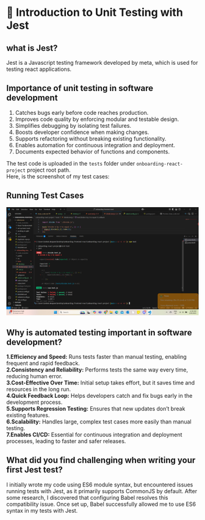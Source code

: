 # 📌 Introduction to Unit Testing with Jest

## what is Jest?
Jest is a Javascript testing framework developed by meta, which is used for testing react applications.

## Importance of unit testing in software development
1. Catches bugs early before code reaches production.
2. Improves code quality by enforcing modular and testable design.
3. Simplifies debugging by isolating test failures.
4. Boosts developer confidence when making changes.
5. Supports refactoring without breaking existing functionality.
6. Enables automation for continuous integration and deployment.
7. Documents expected behavior of functions and components.

The test code is uploaded in the `tests` folder under `onboarding-react-project` project root path.<br>
Here, is the screenshot of my test cases:
## Running Test Cases
![Running Test Cases](https://github.com/ashokneupane/ashokneupane-intern-repo/blob/main/milestones/images/react_fundamentals/running_test_cases.png)<br>

## Why is automated testing important in software development?
**1.Efficiency and Speed:** Runs tests faster than manual testing, enabling frequent and rapid feedback.<br>
**2.Consistency and Reliability:** Performs tests the same way every time, reducing human error.<br>
**3.Cost-Effective Over Time:** Initial setup takes effort, but it saves time and resources in the long run.<br>
**4.Quick Feedback Loop:** Helps developers catch and fix bugs early in the development process.<br>
**5.Supports Regression Testing:** Ensures that new updates don’t break existing features.<br>
**6.Scalability:** Handles large, complex test cases more easily than manual testing.<br>
**7.Enables CI/CD:** Essential for continuous integration and deployment processes, leading to faster and safer releases.<br>

## What did you find challenging when writing your first Jest test?
I initially wrote my code using ES6 module syntax, but encountered issues running tests with Jest, as it primarily supports CommonJS by default. After some research, I discovered that configuring Babel resolves this compatibility issue. Once set up, Babel successfully allowed me to use ES6 syntax in my tests with Jest.